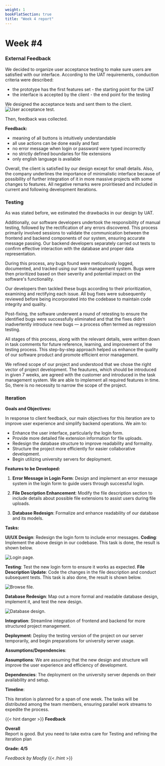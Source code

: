```yaml
---
weight: 1
bookFlatSection: true
title: "Week 4 report"
---
```


# **Week #4**

### **External Feedback**

We decided to organize user acceptance testing to make sure users are satisfied with our interface.
According to the UAT requirements, conduction criteria were described:

- the prototype has the first features set - the starting point for the UAT
- the interface is accepted by the client - the end point for the testing

We designed the acceptance tests and sent them to the client.
![User acceptance test](/PipeVision/user_testing.jpeg "User test").

Then, feedback was collected.

**Feedback:**

- meaning of all buttons is intuitively understandable
- all use actions can be done easily and fast
- no error message when login or password were typed incorrectly
- no strictly defined boundaries for file extensions
- only english language is available

Overall, the client is satisfied by our design except for small details. Also, the company underlines the importance of minimalistic interface because of possibility of further integration of it in more massive projects with some changes to features. All negative remarks were proiritiesed and included in current and following development iterations.

### **Testing**

As was stated before, we estimated the drawbacks in our design by UAT.

Additionally, our software developers undertook the responsibility of manual testing, followed by the rectification of any errors discovered. This process primarily involved sessions to validate the communication between the frontend and backend components of our system, ensuring accurate message passing. Our backend developers separately carried out tests to confirm effective interaction with the database and proper data representation.

During this process, any bugs found were meticulously logged, documented, and tracked using our task management system. Bugs were then prioritized based on their severity and potential impact on the software's functionality.

Our developers then tackled these bugs according to their prioritization, examining and rectifying each issue. All bug fixes were subsequently reviewed before being incorporated into the codebase to maintain code integrity and quality.

Post-fixing, the software underwent a round of retesting to ensure the identified bugs were successfully eliminated and that the fixes didn't inadvertently introduce new bugs — a process often termed as regression testing.

All stages of this process, along with the relevant details, were written down in task comments for future reference, learning, and improvement of the testing process. This step-by-step approach helped us enhance the quality of our software product and promote efficient error management.

We refined scope of our project and understood that we chose the right vector of project development. The feautures, which should be introduced in given 7 weeks, are agreed with the customer and introduced in the task management system. We are able to implement all required features in time. So, there is no necessity to narrow the scope of the project.

### **Iteration**

**Goals and Objectives:**

In response to client feedback, our main objectives for this iteration are to improve user experience and simplify backend operations. We aim to:

- Enhance the user interface, particularly the login form.
- Provide more detailed file extension information for file uploads.
- Redesign the database structure to improve readability and formality.
- Structure the project more efficiently for easier collaborative development.
- Begin utilizing university servers for deployment.

**Features to be Developed:**

1. **Error Message in Login Form**: Design and implement an error message system in the login form to guide users through successful login.

2. **File Description Enhancement**: Modify the file description section to include details about possible file extensions to assist users during file uploads.

3. **Database Redesign**: Formalize and enhance readability of our database and its models.

**Tasks:**

**UI/UX Design**: Redesign the login form to include error messages.
**Coding**: Implement the above design in our codebase.
This task is done, the result is shown below.

![Login page](/PipeVision/login_with_error.png "Login").

**Testing**: Test the new login form to ensure it works as expected.
**File Description Update**: Code the changes in the file description and conduct subsequent tests.
This task is also done, the result is shown below.

![Browse file](/PipeVision/browse_file.png "File browsing").

**Database Redesign**: Map out a more formal and readable database design, implement it, and test the new design.

![Database design](/PipeVision/db_schema_new.jpeg "Database schema").

**Integration**: Streamline integration of frontend and backend for more structured project management.

**Deployment**: Deploy the testing version of the project on our server temporarily, and begin preparations for university server usage.

**Assumptions/Dependencies**:

**Assumptions**: We are assuming that the new design and structure will improve the user experience and efficiency of development.

**Dependencies**: The deployment on the university server depends on their availability and setup.

**Timeline**:

This iteration is planned for a span of one week. The tasks will be distributed among the team members, ensuring parallel work streams to expedite the process.

{{< hint danger >}}
**Feedback**

**Overall**<br>
Report is good. But you need to take extra care for Testing and refining the iteration plan

**Grade: 4/5**

_Feedback by Moofiy_
{{< /hint >}}
